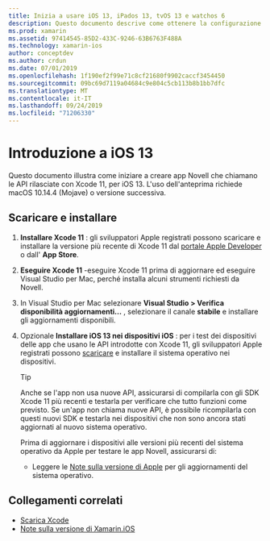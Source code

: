 ```yaml
---
title: Inizia a usare iOS 13, iPados 13, tvOS 13 e watchos 6
description: Questo documento descrive come ottenere la configurazione per compilare app iOS 13, iPados 13, tvOS 13 e watchos 6 con Novell. Viene illustrato come scaricare Xcode 11 e aggiornare Visual Studio per Mac.
ms.prod: xamarin
ms.assetid: 97414545-85D2-433C-9246-63B6763F488A
ms.technology: xamarin-ios
author: conceptdev
ms.author: crdun
ms.date: 07/01/2019
ms.openlocfilehash: 1f190ef2f99e71c8cf21680f9902caccf3454450
ms.sourcegitcommit: 09bc69d7119a04684c9e804c5cb113b8b1bb7dfc
ms.translationtype: MT
ms.contentlocale: it-IT
ms.lasthandoff: 09/24/2019
ms.locfileid: "71206330"
---
```

# <a name="get-started-with-ios-13"></a>Introduzione a iOS 13

Questo documento illustra come iniziare a creare app Novell che chiamano le API rilasciate con Xcode 11, per iOS 13. L'uso dell'anteprima richiede macOS 10.14.4 (Mojave) o versione successiva.

## <a name="download-and-install"></a>Scaricare e installare

1. **Installare Xcode 11** : gli sviluppatori Apple registrati possono scaricare e installare la versione più recente di Xcode 11 dal [portale Apple Developer](https://developer.apple.com/download/) o dall' **App Store**.

2. **Eseguire Xcode 11** -eseguire Xcode 11 prima di aggiornare ed eseguire Visual Studio per Mac, perché installa alcuni strumenti richiesti da Novell.

3. In Visual Studio per Mac selezionare **Visual Studio > Verifica disponibilità aggiornamenti...** , selezionare il canale **stabile** e installare gli aggiornamenti disponibili.

4. Opzionale **Installare iOS 13 nei dispositivi iOS** : per i test dei dispositivi delle app che usano le API introdotte con Xcode 11, gli sviluppatori Apple registrati possono [scaricare](https://developer.apple.com/download) e installare il sistema operativo nei dispositivi. 

   > [!TIP]
   > Anche se l'app non usa nuove API, assicurarsi di compilarla con gli SDK Xcode 11 più recenti e testarla per verificare che tutto funzioni come previsto. Se un'app non chiama nuove API, è possibile ricompilarla con questi nuovi SDK e testarla nei dispositivi che non sono ancora stati aggiornati al nuovo sistema operativo.
   >
   > Prima di aggiornare i dispositivi alle versioni più recenti del sistema operativo da Apple per testare le app Novell, assicurarsi di:
   >
   > - Leggere le [Note sulla versione di Apple](https://developer.apple.com/download/) per gli aggiornamenti del sistema operativo.

## <a name="related-links"></a>Collegamenti correlati

- [Scarica Xcode](https://developer.apple.com/download/)
- [Note sulla versione di Xamarin.iOS](/xamarin/ios/release-notes/13/13.0)
